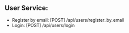 ## User Service:
- Register by email: [POST] /api/users/register_by_email
- Login: [POST] /api/users/login
